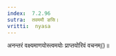 ```yaml
---
index:  7.2.96
sutra:  तवममौ ङसि।
vritti:  nyasa
---
```


अनन्तरं वक्ष्यमाणयोस्त्वमयोः प्राप्तयोरिवं वचनम्()॥
